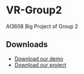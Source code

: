 # VR-Group2
AI3608 Big Project of Group 2

## Downloads
- [Download our demo](https://jbox.sjtu.edu.cn/l/u1jjz4)
- [Download our project](https://jbox.sjtu.edu.cn/l/e1epLa)
